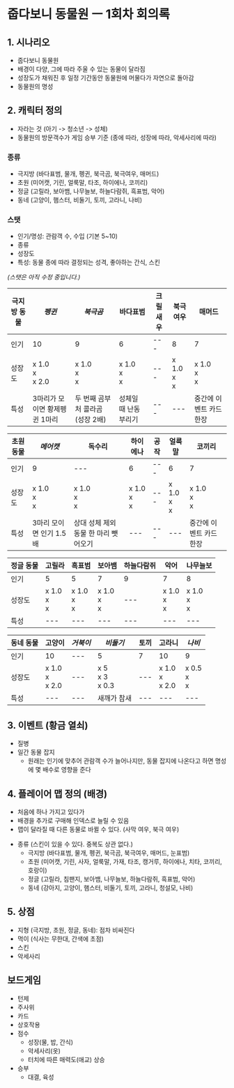 # 줍다보니 동물원 ㅡ 1회차 회의록

## 1. 시나리오
- 줍다보니 동물원
- 배경이 다양, 그에 따라 주울 수 있는 동물이 달라짐
- 성장도가 채워진 후 일정 기간동안 동물원에 머물다가 자연으로 돌아감
- 동물원의 명성

## 2. 캐릭터 정의
- 자라는 것 (아기 -> 청소년 -> 성체)
- 동물원의 방문객수가 게임 승부 기준 (종에 따라, 성장에 따라, 악세사리에 따라)

### 종류
- 극지방 (바다표범, 물개, 펭귄, 북극곰, 북극여우, 매머드)
- 초원 (미어캣, 기린, 얼룩말, 타조, 하이에나, 코끼리)
- 정글 (고릴라, 보아뱀, 나무늘보, 하늘다람쥐, 흑표범, 악어)
- 동네 (고양이, 햄스터, 비둘기, 토끼, 고라니, 나비)

### 스탯
- 인기/명성: 관람객 수, 수입 (기본 5~10)
- 종류
- 성장도
- 특성: 동물 종에 따라 결정되는 성격, 좋아하는 간식, 스킨

*(스탯은 아직 수정 중입니다.)*  

| 극지방 동물 | *펭귄* | *북극곰* | 바다표범 | 크릴새우 | 북극여우 | 매머드 |  
| --- 		| --- 	| --- 	| --- 	| ---	| --- 	| --- 	|
| 인기 		| 10 	| 9 	| 6 	| ---	| 8 	| 7 	|
| 성장도 	| x 1.0<br> x <br> x 2.0 <br>	| x 1.0<br> x <br> x <br> 	| x 1.0<br> x <br> x <br> 	| ---	| x 1.0<br> x <br> x <br> 	| x 1.0<br> x <br> x <br> 	|
| 특성 		| 3마리가 모이면 황제펭귄 1마리 | 두 번째 곰부처 콜라곰 (성장 2배) | 성체일 때 난동 부리기 | ---	| --- 	| 중간에 이벤트 카드 한장 |  

| 초원 동물 | *메어캣* | 독수리 | 하이에나 | 공작 | 얼룩말 | 코끼리 |  
| --- 		| --- 	| --- 	| --- 	| ---	| --- 	| --- 	|
| 인기 		| 9 	| --- 	| 6 	| ---	| 6 	| 7 	|
| 성장도 	| x 1.0<br> x <br> x <br>	| x 1.0<br> x <br> x <br> 	| x 1.0<br> x <br> x <br> 	| ---	| x 1.0<br> x <br> x <br> 	| x 1.0<br> x <br> x <br> 	|
| 특성 		| 3마리 모이면 인기 1.5배 | 상대 성체 제외 동물 한 마리 뺏어오기 	| ---	| ---	| --- 	| 중간에 이벤트 카드 한장 |  

| 정글 동물 | 고릴라 | 흑표범 | 보아뱀 | 하늘다람쥐 | 악어 | 나무늘보 |  
| --- 		| --- 	| --- 	| --- 	| ---	| --- 	| --- 	|
| 인기 		| 5 	| 5 	| 7 	| 9		| 7 	| 8 	|
| 성장도 	| x 1.0<br> x <br> x <br>	| x 1.0<br> x <br> x <br> 	| x 1.0<br> x <br> x <br> 	| ---	| x 1.0<br> x <br> x <br> 	| x 1.0<br> x <br> x <br> 	|
| 특성 		| ---	| ---	| ---	| ---	| --- 	| ---   |  

| 동네 동물 | 고양이 | *거북이* | *비둘기* | 토끼 | 고라니 | *나비* |  
| --- 		| --- 	| --- 	| --- 	| ---	| --- 	| --- 	|
| 인기 		| 10 	| --- 	| 5 	| 7		| 10 	| 9 	|
| 성장도 	| x 1.0<br> x <br> x 2.0<br>	| --- 	| x 5<br> x 3<br> x 0.3<br> 	| ---	| x 1.0<br> x <br> x 2.0<br>	| x 0.5<br> x <br> x <br> 	|
| 특성 		| ---	| ---	| 새깨가 참새	| ---	| --- 	| ---   |  

## 3. 이벤트 (황금 열쇠)
- 질병
- 일간 동물 잡지
	- 원래는 인기에 맞추어 관람객 수가 늘어나지만, 동물 잡지에 나온다고 하면 명성에 몇 배수로 영향을 준다

## 4. 플레이어 맵 정의 (배경)
- 처음에 하나 가지고 있다가
- 배경을 추가로 구매해 인덱스로 늘릴 수 있음
- 맵이 달라질 때 다른 동물로 바뀔 수 있다. (사막 여우, 북극 여우)

* 종류 (스킨이 있을 수 있다. 중복도 상관 없다.)
	* 극지방 (바다표범, 물개, 펭귄, 북극곰, 북극여우, 매머드, 눈표범)
	* 초원 (미어캣, 기린, 사자, 얼룩말, 가재, 타조, 캥거루, 하이에나, 치타, 코끼리, 호랑이)
	* 정글 (고릴라, 침팬지, 보아뱀, 나무늘보, 하늘다람쥐, 흑표범, 악어)
	* 동네 (강아지, 고양이, 햄스터, 비둘기, 토끼, 고라니, 청설모, 나비)

## 5. 상점
- 지형 (극지방, 초원, 정글, 동네): 점차 비싸진다
- 먹이 (식사는 무한대, 간색에 초점)
- 스킨
- 악세사리

## **보드게임**
- 턴제
- 주사위
- 카드
- 상호작용
- 점수
	* 성장(물, 밥, 간식)
	* 악세사리(옷)
	* 터치에 따른 매력도(애교) 상승
- 승부
	* 대결, 육성 
